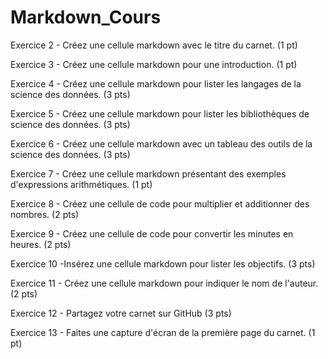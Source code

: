 # Markdown_Cours
Exercice 2 - Créez une cellule markdown avec le titre du carnet. (1 pt)

Exercice 3 - Créez une cellule markdown pour une introduction. (1 pt)

Exercice 4 - Créez une cellule markdown pour lister les langages de la science des données. (3 pts)

Exercice 5 - Créez une cellule markdown pour lister les bibliothèques de science des données. (3 pts)

Exercice 6 - Créez une cellule markdown avec un tableau des outils de la science des données. (3 pts)

Exercice 7 - Créez une cellule markdown présentant des exemples d'expressions arithmétiques. (1 pt)

Exercice 8 - Créez une cellule de code pour multiplier et additionner des nombres. (2 pts)

Exercice 9 - Créez une cellule de code pour convertir les minutes en heures. (2 pts)

Exercice 10 -Insérez une cellule markdown pour lister les objectifs. (3 pts)

Exercice 11 - Créez une cellule markdown pour indiquer le nom de l'auteur. (2 pts)

Exercice 12 - Partagez votre carnet sur GitHub (3 pts)

Exercice 13 - Faites une capture d'écran de la première page du carnet. (1 pt)

